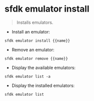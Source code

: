 # sfdk emulator install

> Installs emulators.

- Install an emulator:

`sfdk emulator install {{name}}`

- Remove an emulator:

`sfdk emulator remove {{name}}`

- Display the available emulators:

`sfdk emulator list -a`

- Display the installed emulators:

`sfdk emulator list`
